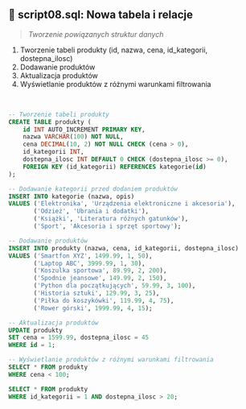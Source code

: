 ## 📝 script08.sql: Nowa tabela i relacje

> *Tworzenie powiązanych struktur danych*

1. Tworzenie tabeli produkty (id, nazwa, cena, id_kategorii, dostepna_ilosc)
2. Dodawanie produktów
3. Aktualizacja produktów
4. Wyświetlanie produktów z różnymi warunkami filtrowania
<br>

``` sql
-- Tworzenie tabeli produkty
CREATE TABLE produkty (
    id INT AUTO_INCREMENT PRIMARY KEY,
    nazwa VARCHAR(100) NOT NULL,
    cena DECIMAL(10, 2) NOT NULL CHECK (cena > 0),
    id_kategorii INT,
    dostepna_ilosc INT DEFAULT 0 CHECK (dostepna_ilosc >= 0),
    FOREIGN KEY (id_kategorii) REFERENCES kategorie(id)
);

-- Dodawanie kategorii przed dodaniem produktów
INSERT INTO kategorie (nazwa, opis)
VALUES ('Elektronika', 'Urządzenia elektroniczne i akcesoria'),
       ('Odzież', 'Ubrania i dodatki'),
       ('Książki', 'Literatura różnych gatunków'),
       ('Sport', 'Akcesoria i sprzęt sportowy');

-- Dodawanie produktów
INSERT INTO produkty (nazwa, cena, id_kategorii, dostepna_ilosc)
VALUES ('Smartfon XYZ', 1499.99, 1, 50),
       ('Laptop ABC', 3999.99, 1, 30),
       ('Koszulka sportowa', 89.99, 2, 200),
       ('Spodnie jeansowe', 149.99, 2, 150),
       ('Python dla początkujących', 59.99, 3, 100),
       ('Historia sztuki', 129.99, 3, 25),
       ('Piłka do koszykówki', 119.99, 4, 75),
       ('Rower górski', 1999.99, 4, 15);

-- Aktualizacja produktów
UPDATE produkty
SET cena = 1599.99, dostepna_ilosc = 45
WHERE id = 1;

-- Wyświetlanie produktów z różnymi warunkami filtrowania
SELECT * FROM produkty
WHERE cena < 100;

SELECT * FROM produkty
WHERE id_kategorii = 1 AND dostepna_ilosc > 20;
```
